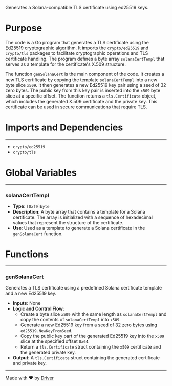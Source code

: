 <!--------------------------------------------------------------------------------->
<!-- IMPORTANT: This file is auto-generated by Driver (https://driver.ai). -------->
<!-- Manual edits may be overwritten on future commits. --------------------------->
<!--------------------------------------------------------------------------------->

Generates a Solana-compatible TLS certificate using ed25519 keys.

# Purpose
The code is a Go program that generates a TLS certificate using the Ed25519 cryptographic algorithm. It imports the `crypto/ed25519` and `crypto/tls` packages to facilitate cryptographic operations and TLS certificate handling. The program defines a byte array `solanaCertTempl` that serves as a template for the certificate's X.509 structure.

The function `genSolanaCert` is the main component of the code. It creates a new TLS certificate by copying the template `solanaCertTempl` into a new byte slice `x509`. It then generates a new Ed25519 key pair using a seed of 32 zero bytes. The public key from this key pair is inserted into the `x509` byte slice at a specific offset. The function returns a `tls.Certificate` object, which includes the generated X.509 certificate and the private key. This certificate can be used in secure communications that require TLS.
# Imports and Dependencies

---
- `crypto/ed25519`
- `crypto/tls`


# Global Variables

---
### solanaCertTempl
- **Type**: `[0xf9]byte`
- **Description**: A byte array that contains a template for a Solana certificate. The array is initialized with a sequence of hexadecimal values that represent the structure of the certificate.
- **Use**: Used as a template to generate a Solana certificate in the `genSolanaCert` function.


# Functions

---
### genSolanaCert
Generates a TLS certificate using a predefined Solana certificate template and a new Ed25519 key.
- **Inputs**: None
- **Logic and Control Flow**:
    - Create a byte slice `x509` with the same length as `solanaCertTempl` and copy the contents of `solanaCertTempl` into `x509`.
    - Generate a new Ed25519 key from a seed of 32 zero bytes using `ed25519.NewKeyFromSeed`.
    - Copy the public key part of the generated Ed25519 key into the `x509` slice at the specified offset `0x64`.
    - Return a `tls.Certificate` struct containing the `x509` certificate and the generated private key.
- **Output**: A `tls.Certificate` struct containing the generated certificate and private key.



---
Made with ❤️ by [Driver](https://www.driver.ai/)
